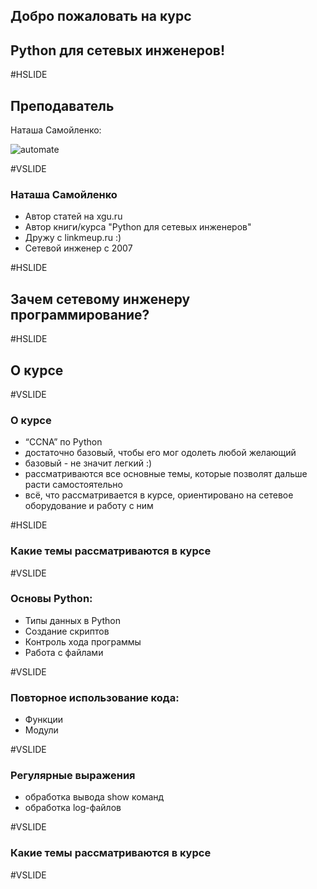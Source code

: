 ## Добро пожаловать на курс
## Python для сетевых инженеров!


#HSLIDE

## Преподаватель

Наташа Самойленко:

![automate](https://raw.githubusercontent.com/natenka/pyneng-slides/course_intro/images/course_intro/automate.jpg)

#VSLIDE

### Наташа Самойленко

* Автор статей на xgu.ru
* Автор книги/курса "Python для сетевых инженеров"
* Дружу с linkmeup.ru :)
* Сетевой инженер с 2007

#HSLIDE

## Зачем сетевому инженеру программирование?

#HSLIDE

## О курсе

#VSLIDE

### О курсе

* “CCNA” по Python
* достаточно базовый, чтобы его мог одолеть любой желающий
* базовый - не значит легкий :)
* рассматриваются все основные темы, которые позволят дальше расти самостоятельно
* всё, что рассматривается в курсе, ориентировано на сетевое оборудование и работу с ним

#HSLIDE
### Какие темы рассматриваются в курсе

#VSLIDE

### Основы Python:

* Типы данных в Python
* Создание скриптов
* Контроль хода программы
* Работа с файлами

#VSLIDE
### Повторное использование кода:

* Функции
* Модули


#VSLIDE
### Регулярные выражения

* обработка вывода show команд
* обработка log-файлов


#VSLIDE
### Какие темы рассматриваются в курсе

#VSLIDE



